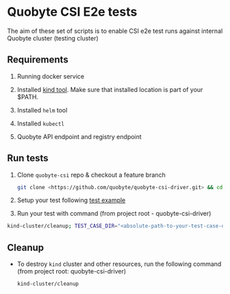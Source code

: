 # Quobyte CSI E2e tests

The aim of these set of scripts is to enable CSI e2e test runs against internal Quobyte cluster
(testing cluster)

## Requirements

1. Running docker service

2. Installed [kind tool](https://kind.sigs.k8s.io/docs/user/quick-start/#installation).
   Make sure that installed location is part of your $PATH.

3. Installed `helm` tool

4. Installed `kubectl`

5. Quobyte API endpoint and registry endpoint

## Run tests

1. Clone `quobyte-csi` repo & checkout a feature branch

    ```bash
    git clone <https://github.com/quobyte/quobyte-csi-driver.git> && cd quobyte-csi-driver && git checkout <branch/commit>
    ```

2. Setup your test following [test example](./test-configs/)

3. Run your test with command (from project root - quobyte-csi-driver)

  ```bash
  kind-cluster/cleanup; TEST_CASE_DIR="<absolute-path-to-your-test-case-dir>" kind-cluster/run_test
  ```


## Cleanup

* To destroy `kind` cluster and other resources, run the following command
  (from project root: quobyte-csi-driver)
  
  ```bash
  kind-cluster/cleanup
  ```
  
